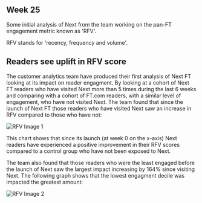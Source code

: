 ## Week 25

Some initial analysis of Next from the team working on the pan-FT engagement metric known as 'RFV'.

RFV stands for 'recency, frequency and volume'.

## Readers see uplift in RFV score

The customer analytics team have produced their first analysis of Next FT looking at its impact on reader engagment. By looking at a cohort of Next FT readers who have visited Next more than 5 times during the last 6 weeks and comparing with a cohort of FT.com readers, with a similar level of engagement, who have not visited Next. The team found that since the launch of Next FT those readers who have visited Next saw an increase in RFV compared to those who have not: 

![RFV Image 1](https://lh3.googleusercontent.com/dagM3uaJnE95RFjLb5xZeU4mogkHV4xJF0r01o_A5t0=w1119-h565-no)

This chart shows that since its launch (at week 0 on the x-axis) Next readers have experienced a positive improvement in their RFV scores compared to a control group who have not been exposed to Next. 

The team also found that those readers who were the least engaged before the launch of Next saw the largest impact increasing by 164% since visiting Next. The following graph shows that the lowest engagment decile was impacted the greatest amount: 

![RFV Image 2](https://lh3.googleusercontent.com/shQfIPQsn7BiunXRSi54BzZbNWfabyHfLYHNLAYS-Y4=w521-h329-no)
